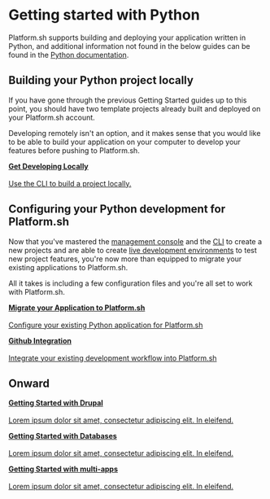 
# Getting started with Python

Platform.sh supports building and deploying your application written in Python, and additional information not found in the below guides can be found in the [Python documentation](/languages/nodejs.md).

## Building your Python project locally

If you have gone through the previous Getting Started guides up to this point, you should have two template projects already built and deployed on your Platform.sh account.

Developing remotely isn't an option, and it makes sense that you would like to be able to build your application on your computer to develop your features before pushing to Platform.sh.

<html>
<head>
<link rel="stylesheet" href="/styles/styles.css">
</head>
<body>

<a href="/gettingstarted/languages/python/demo/start.html" class="buttongen full"><b>Get Developing Locally</b><br/><br/>Use the CLI to build a project locally.</a>

</body>
</html>

## Configuring your Python development for Platform.sh

Now that you've mastered the [management console](/gettingstarted/first-project.md) and the [CLI](/gettingstarted/next-steps/cli/start.md) to create a new projects and are able to create [live development environments](/gettingstarted/next-steps/dev-envs/start.md) to test new project features, you're now more than equipped to migrate your existing applications to Platform.sh. 

All it takes is including a few configuration files and you're all set to work with Platform.sh.

<html>
<head>
<link rel="stylesheet" href="/styles/styles.css">
</head>
<body>

<a href="/gettingstarted/languages/python/demo/start.html" class="buttongen full"><b>Migrate your Application to Platform.sh</b><br/><br/>Configure your existing Python application for Platform.sh</a>

<a href="/gettingstarted/languages/python/demo/start.html" class="buttongen full"><b>Github Integration</b><br/><br/>Integrate your existing development workflow into Platform.sh</a>

</body>
</html>

## Onward

<html>
<head>
<link rel="stylesheet" href="/styles/styles.css">
</head>
<body>

<a href="/gettingstarted/languages/python/demo/start.html" class="buttongen full"><b>Getting Started with Drupal</b><br/><br/>Lorem ipsum dolor sit amet, consectetur adipiscing elit. In eleifend.</a>

<a href="/gettingstarted/languages/python/demo/start.html" class="buttongen full"><b>Getting Started with Databases</b><br/><br/>Lorem ipsum dolor sit amet, consectetur adipiscing elit. In eleifend.</a>

<a href="/gettingstarted/languages/python/demo/start.html" class="buttongen full"><b>Getting Started with multi-apps</b><br/><br/>Lorem ipsum dolor sit amet, consectetur adipiscing elit. In eleifend.</a>

</body>
</html>
